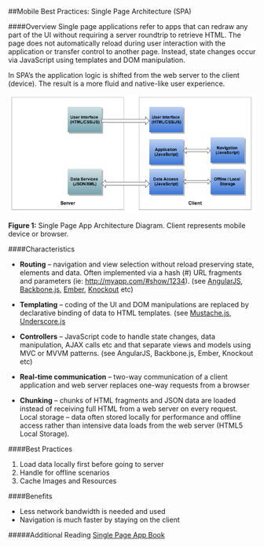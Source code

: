 ##Mobile Best Practices: Single Page Architecture (SPA)

####Overview
Single page applications refer to apps that can redraw any part of the UI without requiring a server roundtrip to retrieve HTML. The page does not automatically reload during user interaction with the application or transfer control to another page. Instead, state changes occur via JavaScript using templates and DOM manipulation. 

In SPA’s the application logic is shifted from the web server to the client (device). The result is a more fluid and native-like user experience. 

![image](images/spa.png)

**Figure 1:** Single Page App Architecture Diagram. Client represents mobile device or browser.


####Characteristics

+ **Routing** – navigation and view selection without reload preserving state, elements and data. Often implemented via a hash (#) URL fragments and parameters (ie: http://myapp.com/#show/1234). (see [AngularJS](http://angularjs.org), [Backbone.js](http://backbonejs.org), [Ember](http://emberjs.com), [Knockout](http://knockoutjs.com) etc)

+ **Templating** – coding of the UI and DOM manipulations are replaced by declarative binding of data to HTML templates. (see [Mustache.js](http://mustache.github.io/), [Underscore.js](http://underscorejs.org)

+ **Controllers** – JavaScript code to handle state changes, data manipulation, AJAX calls etc and that separate views and models using MVC or MVVM patterns. (see AngularJS, Backbone.js, Ember, Knockout etc)

+ **Real-time communication** – two-way communication of a client application and web server replaces one-way requests from a browser

+ **Chunking** – chunks of HTML fragments and JSON data are loaded instead of receiving full HTML from a web server on every request. 
Local storage – data often stored locally for performance and offline access rather than intensive data loads from the web server (HTML5 Local Storage).


####Best Practices
1. Load data locally first before going to server
2. Handle for offline scenarios
3. Cache Images and Resources

####Benefits
+ Less network bandwidth is needed and used
+ Navigation is much faster by staying on the client

#####Additional Reading
[Single Page App Book](http://singlepageappbook.com/)
